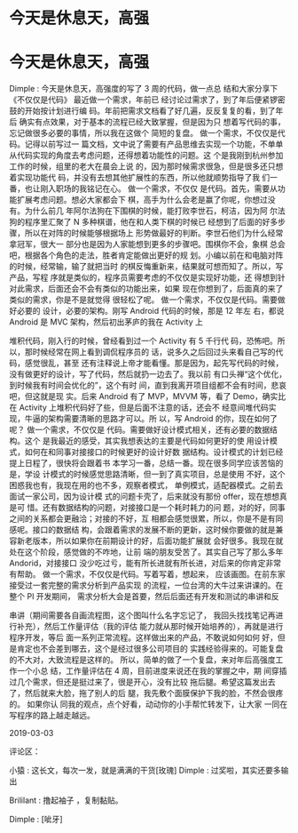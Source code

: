 # 今天是休息天，高强

# 今天是休息天，高强

Dimple : 今天是休息天，高强度的写了 3 周的代码，做一点总 结和大家分享下 《不仅仅是代码》 最近做一个需求，年前已 经讨论过需求了，到了年后便紧锣密鼓的开始按计划进行编 码。年前把需求文档看了好几遍，反反复复的看，到了年后 确实有点效果，对于基本的流程已经大致掌握，但是因为只 想着写代码的事，忘记做很多必要的事情，所以我在这做个 简短的复盘。 做一个需求，不仅仅是代码。记得以前写过一 篇文档，文中说了需要有产品思维去实现一个功能，不单单 从代码实现的角度去考虑问题，还得想着功能性的问题。这 个是我刚到杭州参加工作的时候，组里的老大在晨会上说 的，因为那时候需求很急，但是很多还只想着实现功能代 码，并没有去想其他扩展性的东西，所以他就顺势指导了我 们一番，也让刚入职场的我铭记在心。 做一个需求，不仅仅 是代码。首先，需要从功能扩展考虑问题。想必大家都会下 棋，高手为什么会老是赢了你呢，你想过没有。为什么前几 年阿尔法狗在下围棋的时候，能打败李世石，柯洁，因为阿 尔法狗的程序里汇聚了 N 多种棋谱，他在和人类下棋的时候已 经想到了后面的好多步骤，所以在对阵的时候能够根据场上 形势做最好的判断。李世石他们为什么经常拿冠军，很大一 部分也是因为人家能想到更多的步骤吧。围棋你不会，象棋 总会吧，根据各个角色的走法，胜者肯定能做出更好的规 划。小编以前在和电脑对阵的时候，经常输，输了就把当时 的棋反悔重新来，结果就可想而知了。所以，写产品，写程 序就是类似的，程序员需要考虑的不仅仅是实现好功能，还 得想到针对此需求，后面还会不会有类似的功能出来，如果 现在你想到了，后面真的来了类似的需求，你是不是就觉得 很轻松了呢。 做一个需求，不仅仅是代码。需要做好必要的 设计，必要的架构。刚写 Android 代码的时候，那是 12 年左 右，都说 Android 是 MVC 架构，然后初出茅庐的我在 Activity 上

堆积代码，刚入行的时候，曾经看到过一个 Activity 有 5 千行代 码，恐怖吧。所以，那时候经常在网上看到调侃程序员的 话，说多久之后回过头来看自己写的代码，感觉很乱，甚至 还有注释说上帝才能看懂。那是因为，起先写代码的时候， 没有做更好的设计，写了代码，然后就扔一边去了。我以前 有口头禅“这个优化，到时候我有时间会优化的”，这个有时 间，直到我离开项目组都不会有时间，悲哀吧，但这就是现 实。后来 Android 有了 MVP，MVVM 等，看了 Demo，确实比 在 Activity 上堆积代码好了些，但是后面不注意的话，还会不 经意间堆代码实现，牛逼的架构需要清晰的思路才可以。所 以，写 Android 的你，现在如何了呢？ 做一个需求，不仅仅是 代码。需要做好设计模式相关，还有必要的数据结构。这个 是我最近的感受，其实我想表达的主要是代码如何更好的使 用设计模式，如何在和同事对接接口的时候更好的设计好数 据结构。设计模式的计划已经提上日程了，很快将会跟着书 本学习一番，总结一番。现在很多同学应该苦恼的是，学设 计模式的时候感觉思路清晰，但一到了真实项目，总是使用 不好，这个困惑我也有，我现在用的也不多，观察者模式， 单例模式，适配器模式。之前去面试一家公司，因为设计模 式的问题卡壳了，后来就没有那份 offer，现在想想真是可 惜。还有数据结构的问题，对接接口是一个耗时耗力的问 题，对的好，同事之间的关系都会更融洽；对接的不好，互 相都会感觉很累，所以，你是不是有同感呢。接口的数据结 构，会跟着需求的发展不断的更新，这时候你要做的就是兼 容新老版本，所以如果你在前期设计的好，后面功能扩展就 会好很多。我现在就处在这个阶段，感觉做的不咋地，让前 端的朋友受苦了。其实自己写了那么多年 Andorid，对接接口 没少吃过亏，能有所长进就有所长进，对后来的你肯定非常 有帮助。 做一个需求，不仅仅是代码。写着写着，想起来， 应该画图。在前东家接受过一套完整的需求分析到产品实现 的流程，一位台湾的大牛过来讲课的。在整个 PI 开发期间， 需求分析大会是首要，然后后面还有开发和测试的串讲和反

串讲（期间需要各自画流程图，这个图叫什么名字忘记了， 我回头找找笔记再进行补充），然后工作量评估（我的评估 能力就从那时候开始培养的），再就是进行程序开发，等后 面一系列正常流程。这样做出来的产品，不敢说如何如何 好，但是肯定也不会差到哪去，这个是经过很多公司项目的 实践经验得来的。可能复盘的不大对，大致流程是这样的。 所以，简单的做了一个复盘，来对年后高强度工作一个小总 结，工作量评估在 4 周，目前进度来说还在我的掌握之中，期 间穿插过几个需求，但还是挺过来了，很是开心，没有比较 拖后腿。希望这篇发出去了，然后就来大脸，拖了别人的后 腿，我先敷个面膜保护下我的脸，不然会很疼的。 如果你认 同我的观点，点个好看，动动你的小手帮忙转发下，让大家 一同在写程序的路上越走越远。

2019-03-03

评论区：

小猿 : 这长文，每次一发，就是满满的干货[玫瑰] Dimple : 过奖啦，其实还要多输出

Brililant : 撸起袖子 ，复制黏贴。

Dimple : [呲牙]